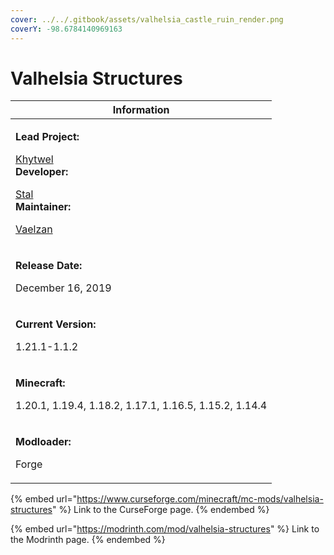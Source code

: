 ```yaml
---
cover: ../../.gitbook/assets/valhelsia_castle_ruin_render.png
coverY: -98.6784140969163
---
```


# Valhelsia Structures

| Information                                                                                                                                                                                                                                                               |
| ------------------------------------------------------------------------------------------------------------------------------------------------------------------------------------------------------------------------------------------------------------------------- |
| <p><strong>Lead Project:</strong></p><p><a href="https://twitter.com/Khytwel">Khytwel</a><br><strong>Developer:</strong></p><p><a href="https://twitter.com/StalDev">Stal</a><br><strong>Maintainer:</strong></p><p><a href="https://twitter.com/vaelzan">Vaelzan</a></p> |
| <p><strong>Release Date:</strong></p><p>December 16, 2019</p>                                                                                                                                                                                                             |
| <p><strong>Current Version:</strong></p><p>1.21.1-1.1.2</p>                                                                                                                                                                                                               |
| <p><strong>Minecraft:</strong></p><p>1.20.1, 1.19.4, 1.18.2, 1.17.1, 1.16.5, 1.15.2, 1.14.4</p>                                                                                                                                                                           |
| <p><strong>Modloader:</strong></p><p>Forge</p>                                                                                                                                                                                                                            |

{% embed url="https://www.curseforge.com/minecraft/mc-mods/valhelsia-structures" %}
Link to the CurseForge page.
{% endembed %}

{% embed url="https://modrinth.com/mod/valhelsia-structures" %}
Link to the Modrinth page.
{% endembed %}
